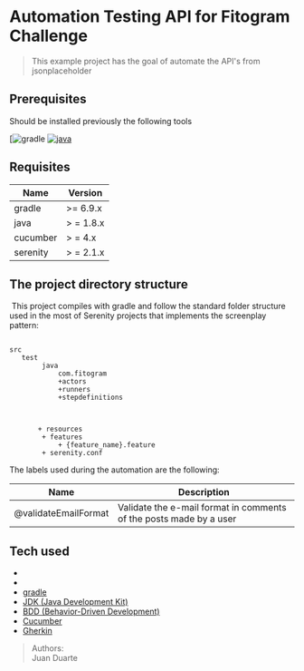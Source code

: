 # Automation Testing API for Fitogram Challenge

>This example project has the goal of automate the API's from jsonplaceholder


## Prerequisites

Should be installed previously the following tools

[![gradle](https://gradle.org/install/)
[![java](https://img.shields.io/badge/java-v1.8.X-yellow.svg)](https://www.java.com/es/)

## Requisites  
| Name      | Version |  
| --------- | ------- |  
| gradle |  \>= 6.9.x |  
| java | > = 1.8.x |  
| cucumber | > = 4.x |  
| serenity | > = 2.1.x |  

## The project directory structure
​
This project compiles with gradle and follow the standard folder structure  used in the most of Serenity projects that implements the screenplay pattern:
```Gherkin

src 
   test 
        java
		    com.fitogram
			+actors
            +runners
			+stepdefinitions
			
			

       + resources 
        + features                      
            + {feature_name}.feature     
        + serenity.conf                   
```

The labels used during the automation are the following:

| Name               | Description                |  
| ------------------ | -------------------------- |  
| @validateEmailFormat   |  Validate the e-mail format in comments of the posts made by a user  |


##  Tech used
* 
*   
* [gradle](https://gradle.org/install/)  
* [JDK (Java Development Kit)](https://www.oracle.com/java/technologies/javase-downloads.html)  
* [BDD (Behavior-Driven Development)](http://www.thucydides.info/#/)  
* [Cucumber](https://cucumber.io/)  
* [Gherkin](https://cucumber.io/docs/gherkin/)  

>Authors:  
>  Juan Duarte
>  
